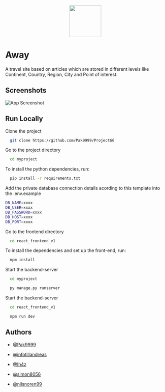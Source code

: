 
<div align="center">
  <img src="https://i.imgur.com/AasxKrO.png" width="100" height="100">
</div>

# Away 

A travel site based on articles which are stored in different levels like Continent, Country, Region, City and Point of interest.

## Screenshots

![App Screenshot](demo/RESOURCE/firefox_TkKSez9KHu-ezgif.com-optimize(1).gif)

## Run Locally

Clone the project

```bash
  git clone https://github.com/Pak9999/ProjectG6
```

Go to the project directory

```bash
  cd myproject
```
To install the python dependencies, run:

```bash
  pip install -r requirements.txt
```

Add the private database connection details acording to this template into the .env.example
```bash
DB_NAME=xxxx
DB_USER=xxxx
DB_PASSWORD=xxxx
DB_HOST=xxxx
DB_PORT=xxxx
```

Go to the frontend directory

```bash
  cd react_frontend_v1
```

To install the dependencies and set up the front-end, run:

```bash
  npm install 
```

Start the backend-server
```bash
  cd myproject
```

```bash
  py manage.py runserver
```

Start the backend-server
```bash
  cd react_frontend_v1
```

```bash
  npm run dev
```

## Authors

- [@Pak9999](https://www.github.com/pak9999)

- [@infotillandreas](https://www.github.com/infotillandreas)

- [@Ih4z](https://www.github.com/Ih4z)

- [@simon8056](https://www.github.com/simon8056)

- [@nilsnoren99](https://www.github.com/nilsnoren99)
